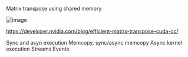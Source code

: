 Matrix transpose using shared memory

![image](https://github.com/gagikh/cuda/assets/7694001/56dbadb8-467e-48df-aa11-267e9afcce0f)

https://developer.nvidia.com/blog/efficient-matrix-transpose-cuda-cc/

Sync and asyn execution
Memcopy, sync/async memcopy
Async kernel execution
Streams
Events
